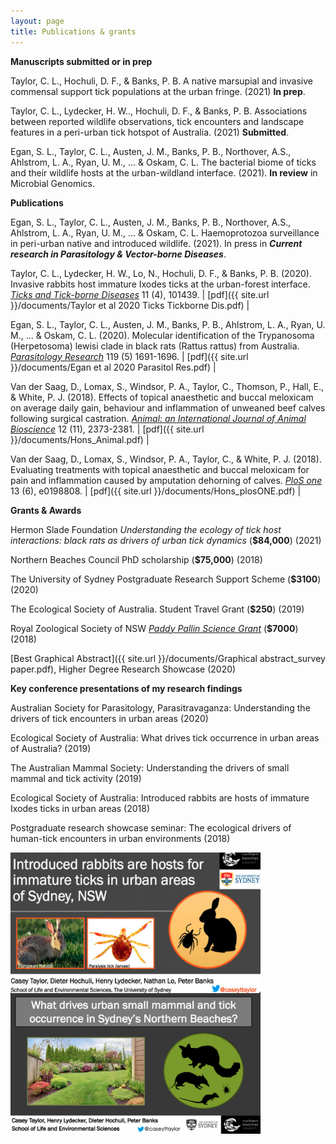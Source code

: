 ```yaml
---
layout: page
title: Publications & grants
---
```


**Manuscripts submitted or in prep**

Taylor, C. L., Hochuli, D. F., & Banks, P. B. A native marsupial and invasive commensal support tick populations at the urban fringe. (2021) **In prep**.

Taylor, C. L., Lydecker, H. W.., Hochuli, D. F., & Banks, P. B. Associations between reported wildlife observations, tick encounters and landscape features in a peri-urban tick hotspot of Australia. (2021) **Submitted**.

Egan, S. L., Taylor, C. L., Austen, J. M., Banks, P. B., Northover, A.S., Ahlstrom, L. A., Ryan, U. M., ... & Oskam, C. L. The bacterial biome of ticks and their wildlife hosts at the urban-wildland interface. (2021). **In review** in Microbial Genomics.


**Publications**

Egan, S. L., Taylor, C. L., Austen, J. M., Banks, P. B., Northover, A.S., Ahlstrom, L. A., Ryan, U. M., ... & Oskam, C. L. Haemoprotozoa surveillance in peri-urban native and introduced wildlife. (2021). In press in **_Current research in Parasitology & Vector-borne Diseases_**.

Taylor, C. L., Lydecker, H. W., Lo, N., Hochuli, D. F., & Banks, P. B. (2020). Invasive rabbits host immature Ixodes ticks at the urban-forest interface. [_Ticks and Tick-borne Diseases_](https://doi.org/10.1016/j.ttbdis.2020.101439) 11 (4), 101439. | [pdf]({{ site.url }}/documents/Taylor et al 2020 Ticks Tickborne Dis.pdf) |

Egan, S. L., Taylor, C. L., Austen, J. M., Banks, P. B., Ahlstrom, L. A., Ryan, U. M., ... & Oskam, C. L. (2020). Molecular identification of the Trypanosoma (Herpetosoma) lewisi clade in black rats (Rattus rattus) from Australia. [_Parasitology Research_](https://doi-org.ezproxy.library.sydney.edu.au/10.1007/s00436-020-06653-z) 119 (5) 1691-1696. | [pdf]({{ site.url }}/documents/Egan et al 2020 Parasitol Res.pdf) |

Van der Saag, D., Lomax, S., Windsor, P. A., Taylor, C., Thomson, P., Hall, E., & White, P. J. (2018). Effects of topical anaesthetic and buccal meloxicam on average daily gain, behaviour and inflammation of unweaned beef calves following surgical castration. [_Animal: an International Journal of Animal Bioscience_](https://doi.org/10.1017/S1751731118000216) 12 (11), 2373-2381. | [pdf]({{ site.url }}/documents/Hons_Animal.pdf) |

Van der Saag, D., Lomax, S., Windsor, P. A., Taylor, C., & White, P. J. (2018). Evaluating treatments with topical anaesthetic and buccal meloxicam for pain and inflammation caused by amputation dehorning of calves. [_PloS one_](https://doi.org/10.1371/journal.pone.0198808) 13 (6), e0198808. | [pdf]({{ site.url }}/documents/Hons_plosONE.pdf) |

**Grants & Awards**

Hermon Slade Foundation
_Understanding the ecology of tick host interactions: black rats as drivers of urban tick dynamics_ (**$84,000**) (2021) 

Northern Beaches Council PhD scholarship (**$75,000**) (2018)   

The University of Sydney Postgraduate Research Support Scheme (**$3100**) (2020)

The Ecological Society of Australia. Student Travel Grant (**$250**) (2019)   

Royal Zoological Society of NSW [_Paddy Pallin Science Grant_](https://www.rzsnsw.org.au/documents/item/71) (**$7000**) (2018)

[Best Graphical Abstract]({{ site.url }}/documents/Graphical abstract_survey paper.pdf), Higher Degree Research Showcase (2020)


**Key conference presentations of my research findings**


Australian Society for Parasitology, Parasitravaganza: Understanding the drivers of tick encounters in urban areas (2020)

Ecological Society of Australia: What drives tick occurrence in urban areas of Australia? (2019)   

The Australian Mammal Society: Understanding the drivers of small mammal and tick activity (2019)        

Ecological Society of Australia: Introduced rabbits are hosts of immature Ixodes ticks in urban areas (2018)

Postgraduate research showcase seminar: The ecological drivers of human-tick encounters in urban environments (2018)

<img src="/images/Coverslide_rabbits.png" width="400" height="225" align="center">

<img src="/images/Coverslide_ams.png" width="400" height="225" align="center">
